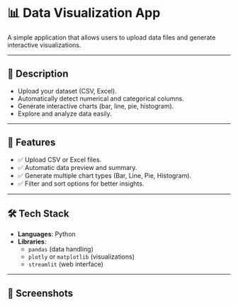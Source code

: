 # 📊 Data Visualization App  

A simple application that allows users to upload data files and generate interactive visualizations.  

---

## 📖 Description  
- Upload your dataset (CSV, Excel).  
- Automatically detect numerical and categorical columns.  
- Generate interactive charts (bar, line, pie, histogram).  
- Explore and analyze data easily.  

---

## 🚀 Features  
- ✅ Upload CSV or Excel files.  
- ✅ Automatic data preview and summary.  
- ✅ Generate multiple chart types (Bar, Line, Pie, Histogram).  
- ✅ Filter and sort options for better insights.  

---

## 🛠 Tech Stack  
- **Languages**: Python  
- **Libraries**:  
  - `pandas` (data handling)  
  - `plotly` or `matplotlib` (visualizations)  
  - `streamlit` (web interface)  

---

## 📸 Screenshots  
